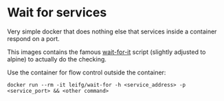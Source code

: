 # Wait for services

Very simple docker that does nothing else that services inside a container respond on a port.

This images contains the famous [wait-for-it](https://github.com/vishnubob/wait-for-it) script (slightly adjusted to alpine) to actually do the checking.

Use the container for flow control outside the container:

```
docker run --rm -it leifg/wait-for -h <service_address> -p <service_port> && <other command>
```
